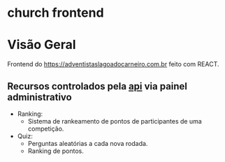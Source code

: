 # church frontend

# Visão Geral
Frontend do https://adventistaslagoadocarneiro.com.br feito com REACT.

## Recursos controlados pela [api](https://github.com/andersonssh/church-backend) via painel administrativo

* Ranking:
  * Sistema de rankeamento de pontos de participantes de uma competição.
* Quiz:
  * Perguntas aleatórias a cada nova rodada.
  * Ranking de pontos.

